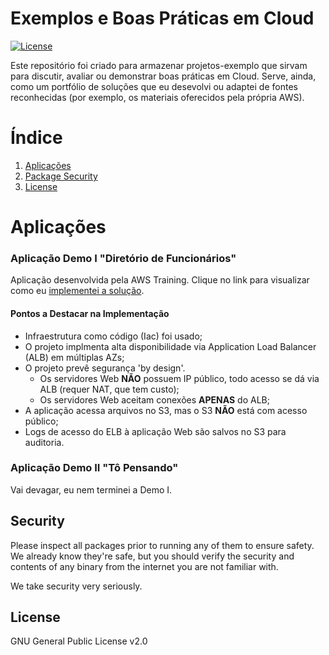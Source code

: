 # Exemplos e Boas Práticas em Cloud

[![License](https://img.shields.io/badge/License-GPL%20v2-blue.svg)](LICENSE)

Este repositório foi criado para armazenar projetos-exemplo que sirvam para discutir, avaliar ou demonstrar boas práticas em Cloud. Serve, ainda, como um portfólio de soluções que eu desevolvi ou adaptei de fontes reconhecidas (por exemplo, os materiais oferecidos pela própria AWS).

# Índice
1. [Aplicações](#aplicações)
7. [Package Security](#security)
8. [License](#license)

# Aplicações

### Aplicação Demo I "Diretório de Funcionários"

Aplicação desenvolvida pela AWS Training. Clique no link para visualizar como eu [implementei a solução](diretorio-pessoas#diretório-de-funcionários).

#### Pontos a Destacar na Implementação
- Infraestrutura como código (Iac) foi usado;
- O projeto implmenta alta disponibilidade via Application Load Balancer (ALB) em múltiplas AZs;
- O projeto prevê segurança 'by design'.
  - Os servidores Web **NÃO** possuem IP público, todo acesso se dá via ALB (requer NAT, que tem custo);
  - Os servidores Web aceitam conexões **APENAS** do ALB;
- A aplicação acessa arquivos no S3, mas o S3 **NÃO** está com acesso público;
- Logs de acesso do ELB à aplicação Web são salvos no S3 para auditoria.

### Aplicação Demo II "Tô Pensando"

Vai devagar, eu nem terminei a Demo I.

## Security

Please inspect all packages prior to running any of them to ensure safety.
We already know they're safe, but you should verify the security and contents of any
binary from the internet you are not familiar with.

We take security very seriously.

## License

GNU General Public License v2.0